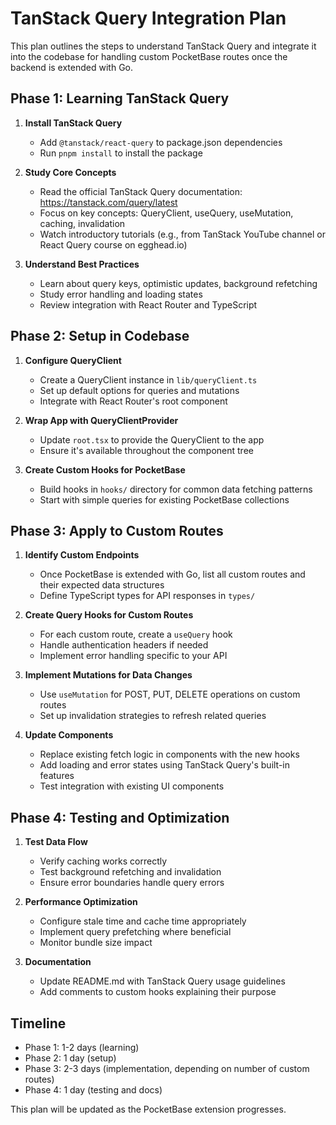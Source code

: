 # TanStack Query Integration Plan

This plan outlines the steps to understand TanStack Query and integrate it into the codebase for handling custom PocketBase routes once the backend is extended with Go.

## Phase 1: Learning TanStack Query

1. **Install TanStack Query**
   - Add `@tanstack/react-query` to package.json dependencies
   - Run `pnpm install` to install the package

2. **Study Core Concepts**
   - Read the official TanStack Query documentation: https://tanstack.com/query/latest
   - Focus on key concepts: QueryClient, useQuery, useMutation, caching, invalidation
   - Watch introductory tutorials (e.g., from TanStack YouTube channel or React Query course on egghead.io)

3. **Understand Best Practices**
   - Learn about query keys, optimistic updates, background refetching
   - Study error handling and loading states
   - Review integration with React Router and TypeScript

## Phase 2: Setup in Codebase

1. **Configure QueryClient**
   - Create a QueryClient instance in `lib/queryClient.ts`
   - Set up default options for queries and mutations
   - Integrate with React Router's root component

2. **Wrap App with QueryClientProvider**
   - Update `root.tsx` to provide the QueryClient to the app
   - Ensure it's available throughout the component tree

3. **Create Custom Hooks for PocketBase**
   - Build hooks in `hooks/` directory for common data fetching patterns
   - Start with simple queries for existing PocketBase collections

## Phase 3: Apply to Custom Routes

1. **Identify Custom Endpoints**
   - Once PocketBase is extended with Go, list all custom routes and their expected data structures
   - Define TypeScript types for API responses in `types/`

2. **Create Query Hooks for Custom Routes**
   - For each custom route, create a `useQuery` hook
   - Handle authentication headers if needed
   - Implement error handling specific to your API

3. **Implement Mutations for Data Changes**
   - Use `useMutation` for POST, PUT, DELETE operations on custom routes
   - Set up invalidation strategies to refresh related queries

4. **Update Components**
   - Replace existing fetch logic in components with the new hooks
   - Add loading and error states using TanStack Query's built-in features
   - Test integration with existing UI components

## Phase 4: Testing and Optimization

1. **Test Data Flow**
   - Verify caching works correctly
   - Test background refetching and invalidation
   - Ensure error boundaries handle query errors

2. **Performance Optimization**
   - Configure stale time and cache time appropriately
   - Implement query prefetching where beneficial
   - Monitor bundle size impact

3. **Documentation**
   - Update README.md with TanStack Query usage guidelines
   - Add comments to custom hooks explaining their purpose

## Timeline
- Phase 1: 1-2 days (learning)
- Phase 2: 1 day (setup)
- Phase 3: 2-3 days (implementation, depending on number of custom routes)
- Phase 4: 1 day (testing and docs)

This plan will be updated as the PocketBase extension progresses.